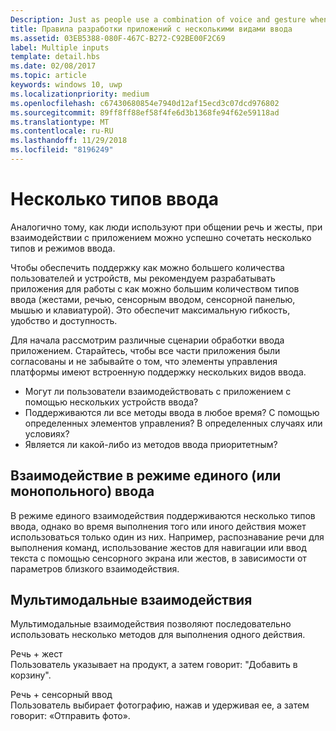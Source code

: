 ```yaml
---
Description: Just as people use a combination of voice and gesture when communicating with each other, multiple types and modes of input can also be useful when interacting with an app.
title: Правила разработки приложений с несколькими видами ввода
ms.assetid: 03EB5388-080F-467C-B272-C92BE00F2C69
label: Multiple inputs
template: detail.hbs
ms.date: 02/08/2017
ms.topic: article
keywords: windows 10, uwp
ms.localizationpriority: medium
ms.openlocfilehash: c67430680854e7940d12af15ecd3c07dcd976802
ms.sourcegitcommit: 89ff8ff88ef58f4fe6d3b1368fe94f62e59118ad
ms.translationtype: MT
ms.contentlocale: ru-RU
ms.lasthandoff: 11/29/2018
ms.locfileid: "8196249"
---
```

# <a name="multiple-inputs"></a>Несколько типов ввода


Аналогично тому, как люди используют при общении речь и жесты, при взаимодействии с приложением можно успешно сочетать несколько типов и режимов ввода.


Чтобы обеспечить поддержку как можно большего количества пользователей и устройств, мы рекомендуем разрабатывать приложения для работы с как можно большим количеством типов ввода (жестами, речью, сенсорным вводом, сенсорной панелью, мышью и клавиатурой). Это обеспечит максимальную гибкость, удобство и доступность.

Для начала рассмотрим различные сценарии обработки ввода приложением. Старайтесь, чтобы все части приложения были согласованы и не забывайте о том, что элементы управления платформы имеют встроенную поддержку нескольких видов ввода.

-   Могут ли пользователи взаимодействовать с приложением с помощью нескольких устройств ввода?
-   Поддерживаются ли все методы ввода в любое время? С помощью определенных элементов управления? В определенных случаях или условиях?
-   Является ли какой-либо из методов ввода приоритетным?

## <a name="single-or-exclusive-mode-interactions"></a>Взаимодействие в режиме единого (или монопольного) ввода


В режиме единого взаимодействия поддерживаются несколько типов ввода, однако во время выполнения того или иного действия может использоваться только один из них. Например, распознавание речи для выполнения команд, использование жестов для навигации или ввод текста с помощью сенсорного экрана или жестов, в зависимости от параметров близкого взаимодействия.

## <a name="multimodal-interactions"></a>Мультимодальные взаимодействия

Мультимодальные взаимодействия позволяют последовательно использовать несколько методов для выполнения одного действия.

Речь + жест  
Пользователь указывает на продукт, а затем говорит: "Добавить в корзину".

Речь + сенсорный ввод  
Пользователь выбирает фотографию, нажав и удерживая ее, а затем говорит: «Отправить фото».



